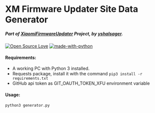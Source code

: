 # XM Firmware Updater Site Data Generator
##### Part of [XiaomiFirmwareUpdater](https://github.com/XiaomiFirmwareUpdater) Project, by [yshalsager](https://github.com/yshalsager).

[![Open Source Love](https://badges.frapsoft.com/os/v1/open-source.png?v=103)](https://github.com/ellerbrock/open-source-badges/)
[![made-with-python](https://img.shields.io/badge/Made%20with-Python-1f425f.svg)](https://www.python.org/)

#### Requirements:
* A working PC with Python 3 installed.
* Requests package, install it with the command `pip3 install -r requirements.txt`
* GitHub api token as GIT_OAUTH_TOKEN_XFU environment variable

#### Usage:
`python3 generator.py`
